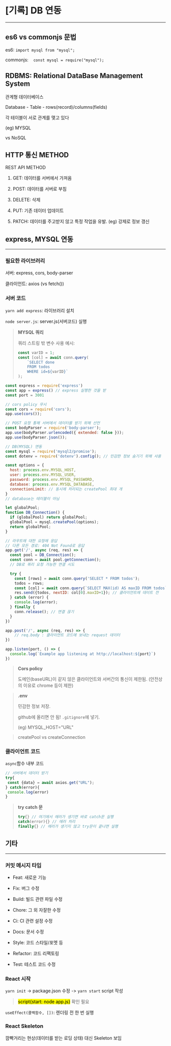 # [기록] DB 연동

---

## es6  vs commonjs 문법

es6: `import mysql from "mysql";`

commonjs:    `const mysql = require("mysql");`

## RDBMS: **R**elational **D**ata**B**ase **M**anagement **S**ystem

관계형 데이터베이스

Database - Table - rows(record)/columns(fields)

각 테이블이 서로 관계를 맺고 있다

(eg) MYSQL

vs NoSQL

## HTTP 통신 METHOD

REST API METHOD

1. GET: 데이터를 서버에서 가져옴

2. POST: 데이터를 서버로 부침

3. DELETE: 삭제

4. PUT: 기존 데이터 업데이트

5. PATCH: 데이터를 주고받지 않고 특정 작업을 유발. (eg) 강제로 정보 갱신
   
   

## express, MYSQL 연동

---

### 필요한 라이브러리

서버: express, cors, body-parser

클라이언트: axios (vs fetch())

### 서버 코드

`yarn add express`: 라이브러리 설치

`node server.js`: server.js(서버코드) 실행

> **MYSQL 쿼리**
> 
> 쿼리 스트링 밖 변수 사용 예시:
> 
> ```javascript
> const varID = 1;
> const [col] = await conn.query(
>     `SELECT done 
>     FROM todos 
>     WHERE id=${varID}`
> ); 
> ```

```javascript
const express = require('express')
const app = express() // express 실행한 것을 받
const port = 3001

// cors policy 무시
const cors = require('cors');
app.use(cors());

// POST 요청 통해 서버에서 데이터를 받기 위해 선언
const bodyParser = require('body-parser');
app.use(bodyParser.urlencoded({ extended: false }));
app.use(bodyParser.json());

// DB(MYSQL) 연동
const mysql = require('mysql2/promise');
const dotenv = require('dotenv').config(); // 민감한 정보 숨기기 위해 사용 

const options = {
  host: process.env.MYSQL_HOST,
  user: process.env.MYSQL_USER,
  password: process.env.MYSQL_PASSWORD,
  database: process.env.MYSQL_DATABASE,
  connectionLimit: // 동시에 처리되는 createPool 최대 개
}
// database는 테이블이 아님 

let globalPool;
function DB_Connection() {
  if (globalPool) return globalPool;
  globalPool = mysql.createPool(options);
  return globalPool;
}

// 라우트에 대한 요청에 응답
// 다른 모든 경로: 404 Not Found로 응답
app.get('/', async (req, res) => {
  const pool = DB_Connection();
  const conn = await pool.getConnection(); 
  // DB로 쿼리 요청 가능한 연결 시도 

  try {
    const [rows] = await conn.query('SELECT * FROM todos');
    todos = rows;
    const [col] = await conn.query(`SELECT MAX(id) AS maxID FROM todos`);
    res.send({todos, nextID: col[0].maxID+1}); // 클라이언트에 데이트 전
  } catch (error) {
    console.log(error);
  } finally {
    conn.release(); // 연결 끊기 
  }
})

app.post('/', async (req, res) => {
    // req.body : 클라이언트 코드에 보내는 request 데이터 
})

app.listen(port, () => {
  console.log(`Example app listening at http://localhost:${port}`)
})
```

> **Cors policy**
> 
> 도메인(baseURL)이 같지 않은 클라이언트와 서버간의 통신이 제한됨. (안전상의 이유로 chrome 등이 제한)

> **.env**
> 
> 민감한 정보 저장. 
> 
> github에 올리면 안 됨! `.gitignore`에 넣기.
> 
> (eg) MYSQL_HOST="URL"

> createPool vs createConnection

### 클라이언트 코드

`async`함수 내부 코드

```javascript
// 서버에서 데이터 받기
try{
 const {data} = await axios.get("URL");
} catch(error){
 console.log(error)
}
```

> **try catch 문**
> 
> ```javascript
> try{} // 여기에서 에러가 생기면 바로 catch문 실행
> catch(error){} // 에러 처리 
> finally{} // 에러가 생기지 않고 try문이 끝나면 실행 
> ```

## 기타

---

### 커밋 메시지 타입

* Feat: 새로운 기능

* Fix: 버그 수정

* Build: 빌드 관련 파일 수정

* Chore: 그 외 자잘한 수정

* Ci: CI 관련 설정 수정

* Docs: 문서 수정

* Style: 코드 스타일/포멧 등 

* Refactor: 코드 리팩토링

* Test: 테스트 코드 수정

### React 시작

`yarn init` -> package.json 수정 -> `yarn start` script 작성 

> <mark>script{start: node app.js}</mark> 확인 필요

`useEffect(콜백함수, [])`: 렌더링 전 한 번 실행

### React Skeleton

깜빡거리는 현상(데이터를 받는 로딩 상태) 대신 Skeleton 보임

## 
